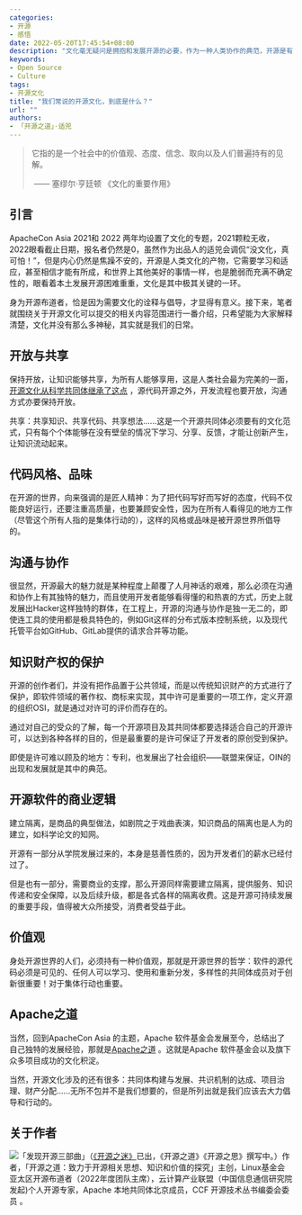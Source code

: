 ```yaml
---
categories:
- 开源
- 感悟
date: 2022-05-20T17:45:54+08:00
description: "文化毫无疑问是拥抱和发展开源的必要，作为一种人类协作的典范，开源是有其独特的发展路径的，我们可能无法证明在其它文化无法产生和发展开源，但是我们能够从现有的开源项目中找到有效的可贵的正向的文化，比如保持源代码开放。本文试图给读者一个大概的轮廓。"
keywords:
- Open Source
- Culture
tags:
- 开源文化
title: "我们常说的开源文化，到底是什么？"
url: ""
authors:
- 「开源之道」·适兕
---
```


> 它指的是一个社会中的价值观、态度、信念、取向以及人们普遍持有的见解。
>
> ​    —— 塞缪尔·亨廷顿 《文化的重要作用》

## 引言

ApacheCon Asia 2021和 2022 两年均设置了文化的专题，2021颗粒无收，2022眼看截止日期，报名者仍然是0，虽然作为出品人的适兕会调侃“没文化，真可怕！”，但是内心仍然是焦躁不安的，开源是人类文化的产物，它需要学习和适应，甚至相信才能有所成，和世界上其他美好的事情一样，也是脆弱而充满不确定性的，眼看着本土发展开源困难重重，文化是其中极其关键的一环。

身为开源布道者，恰是因为需要文化的诠释与倡导，才显得有意义。接下来，笔者就围绕关于开源文化可以提交的相关内容范围进行一番介绍，只希望能为大家解释清楚，文化并没有那么多神秘，其实就是我们的日常。

## 开放与共享

保持开放，让知识能够共享，为所有人能够享用，这是人类社会最为完美的一面，[开源文化从科学共同体继承了这点](/posts/book-of-open-source/what-is-os-community-got-from-sciense-community/) ，源代码开源之外，开发流程也要开放，沟通方式亦要保持开放。

共享：共享知识、共享代码、共享想法......这是一个开源共同体必须要有的文化范式，只有每个个体能够在没有壁垒的情况下学习、分享、反馈，才能让创新产生，让知识流动起来。

## 代码风格、品味

在开源的世界，向来强调的是匠人精神：为了把代码写好而写好的态度，代码不仅能良好运行，还要注重高质量，也要兼顾安全性，因为在所有人看得见的地方工作（尽管这个所有人指的是集体行动的），这样的风格或品味是被开源世界所倡导的。

## 沟通与协作

很显然，开源最大的魅力就是某种程度上颠覆了人月神话的艰难，那么必须在沟通和协作上有其独特的魅力，而且使用开发者能够看得懂的和热衷的方式，历史上就发展出Hacker这样独特的群体，在工程上，开源的沟通与协作是独一无二的，即使连工具的使用都是极具特色的，例如Git这样的分布式版本控制系统，以及现代托管平台如GitHub、GitLab提供的请求合并等功能。

## 知识财产权的保护

开源的创作者们，并没有把作品置于公共领域，而是以传统知识财产的方式进行了保护，即软件领域的著作权、商标来实现，其中许可是重要的一项工作，定义开源的组织OSI，就是通过对许可的评价而存在的。

通过对自己的受众的了解，每一个开源项目及其共同体都要选择适合自己的开源许可，以达到各种各样的目的，但是最重要的是许可保证了开发者的原创受到保护。

即使是许可难以顾及的地方：专利，也发展出了社会组织——联盟来保证，OIN的出现和发展就是其中的典范。

## 开源软件的商业逻辑

建立隔离，是商品的典型做法，如剧院之于戏曲表演，知识商品的隔离也是人为的建立，如科学论文的知网。

开源有一部分从学院发展过来的，本身是慈善性质的，因为开发者们的薪水已经付过了。

但是也有一部分，需要商业的支撑，那么开源同样需要建立隔离，提供服务、知识传递和安全保障，以及后续升级，都是各式各样的隔离收费。这是开源可持续发展的重要手段，值得被大众所接受，消费者受益于此。

## 价值观

身处开源世界的人们，必须持有一种价值观，那就是开源世界的哲学：软件的源代码必须是可见的、任何人可以学习、使用和重新分发，多样性的共同体成员对于创新很重要！对于集体行动也重要。

## Apache之道

当然，回到ApacheCon Asia 的主题，Apache 软件基金会发展至今，总结出了自己独特的发展经验，那就是[Apache之道](posts/foundation_introduce/the_apache_way_to_sustainable_os/) 。这就是Apache 软件基金会以及旗下众多项目成功的文化积淀。

当然，开源文化涉及的还有很多：共同体构建与发展、共识机制的达成、项目治理、财产分配......无所不包并不是我们想要的，但是所列出就是我们应该去大力倡导和行动的。

## 关于作者

![](/public/kuosi-face-of-os.png)「发现开源三部曲」（[《开源之迷》](posts/book-of-open-source/the-fascinating-of-open-source/)已出，《开源之道》《开源之思》撰写中。）作者，「开源之道：致力于开源相关思想、知识和价值的探究」主创，Linux基金会亚太区开源布道者（2022年度团队主席），云计算产业联盟（中国信息通信研究院发起)个人开源专家，Apache 本地共同体北京成员，CCF 开源技术丛书编委会委员 。
